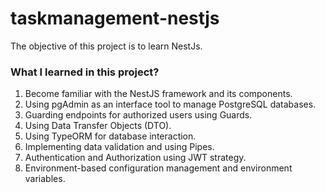 # taskmanagement-nestjs
The objective of this project is to learn NestJs.

### What I learned in this project?
1. Become familiar with the NestJS framework and its components.
2. Using pgAdmin as an interface tool to manage PostgreSQL databases.
3. Guarding endpoints for authorized users using Guards.
4. Using Data Transfer Objects (DTO).
5. Using TypeORM for database interaction.
6. Implementing data validation and using Pipes.
7. Authentication and Authorization using JWT strategy.
8. Environment-based configuration management and environment variables.
